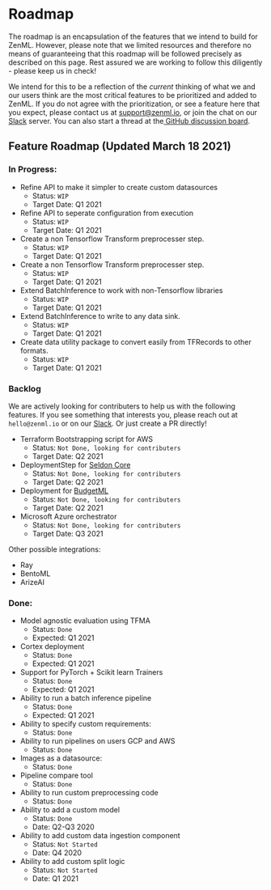 # Roadmap

The roadmap is an encapsulation of the features that we intend to build for ZenML. However, please note that we limited resources and therefore no means of guaranteeing that this roadmap will be followed precisely as described on this page. Rest assured we are working to follow this diligently - please keep us in check!

We intend for this to be a reflection of the _current_ thinking of what we and our users think are the most critical features to be prioritized and added to ZenML. If you do not agree with the prioritization, or see a feature here that you expect, please contact us at [support@zenml.io](mailto:support@zenml.io), or join the chat on our [Slack](https://zenml.io/slack-invite/) server. You can also start a thread at the[ GitHub discussion board](https://github.com/zenml-io/zenml/discussions).

## Feature Roadmap \(Updated March 18 2021\)

### In Progress:

* Refine API to make it simpler to create custom datasources
  * Status: `WIP`
  * Target Date: Q1 2021
* Refine API to seperate configuration from execution
  * Status: `WIP`
  * Target Date: Q1 2021
* Create a non Tensorflow Transform preprocesser step.
  * Status: `WIP`
  * Target Date: Q1 2021
* Create a non Tensorflow Transform preprocesser step.
  * Status: `WIP`
  * Target Date: Q1 2021
* Extend BatchInference to work with non-Tensorflow libraries
  * Status: `WIP`
  * Target Date: Q1 2021
* Extend BatchInference to write to any data sink.
  * Status: `WIP`
  * Target Date: Q1 2021
* Create data utility package to convert easily from TFRecords to other formats.
  * Status: `WIP`
  * Target Date: Q1 2021

### Backlog

We are actively looking for contributers to help us with the following features. If you see something that interests you, please reach out at `hello@zenml.io` or on our [Slack](https://zenml.io/slack-invite/). Or just create a PR directly!

* Terraform Bootstrapping script for AWS
  * Status: `Not Done, looking for contributers`
  * Target Date: Q2 2021
* DeploymentStep for [Seldon Core](https://github.com/SeldonIO/seldon-core)
  * Status: `Not Done, looking for contributers`
  * Target Date: Q2 2021
* Deployment for [BudgetML](https://github.com/ebhy/budgetml)
  * Status: `Not Done, looking for contributers`
  * Target Date: Q2 2021
* Microsoft Azure orchestrator
  * Status: `Not Done, looking for contributers`
  * Target Date: Q3 2021

Other possible integrations:

* Ray 
* BentoML
* ArizeAI

### Done:

* Model agnostic evaluation using TFMA
  * Status: `Done`
  * Expected: Q1 2021
* Cortex deployment
  * Status: `Done`
  * Expected: Q1 2021
* Support for PyTorch + Scikit learn Trainers
  * Status: `Done`
  * Expected: Q1 2021
* Ability to run a batch inference pipeline
  * Status: `Done`
  * Expected: Q1 2021
* Ability to specify custom requirements:
  * Status: `Done`
* Ability to run pipelines on users GCP and AWS
  * Status: `Done`
* Images as a datasource:
  * Status: `Done`
* Pipeline compare tool
  * Status: `Done`
* Ability to run custom preprocessing code
  * Status: `Done`
* Ability to add a custom model
  * Status: `Done`
  * Date: Q2-Q3 2020
* Ability to add custom data ingestion component
  * Status: `Not Started`
  * Date: Q4 2020
* Ability to add custom split logic
  * Status: `Not Started`
  * Date: Q1 2021

